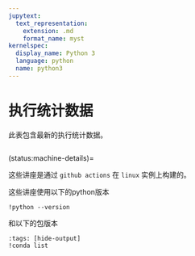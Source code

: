 ```yaml
---
jupytext:
  text_representation:
    extension: .md
    format_name: myst
kernelspec:
  display_name: Python 3
  language: python
  name: python3
---
```


# 执行统计数据

此表包含最新的执行统计数据。

```{nb-exec-table}
```

(status:machine-details)=

这些讲座是通过 `github actions` 在 `linux` 实例上构建的。

这些讲座使用以下的python版本

```{code-cell} ipython
!python --version
```

和以下的包版本

```{code-cell} ipython
:tags: [hide-output]
!conda list
```